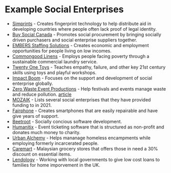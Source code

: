 # Example Social Enterprises

* [Simprints](https://www.simprints.com/) - Creates fingerprint technology to help distribute aid in developing countries where people often lack proof of legal identity.
* [Buy Social Canada](https://www.buysocialcanada.com) -  Promotes social procurement by bringing socially driven purchasers and social enterprise suppliers together.
* [EMBERS Staffing Solutions](https://www.embersvancouver.com/) - Creates economic and employment opportunities for people living on low incomes.
* [Commongood Linens](https://cmngd.com/) - Employs people facing poverty through a sustainable commercial laundry service.
* [Twenty One Toys](https://twentyonetoys.com/) -  Teaches empathy, failure, and other key 21st century skills using toys and playful workshops.
* [Impact Boom](https://www.impactboom.org/) - Focuses on the support and development of social enterprise globally.
* [Zero Waste Event Productions](http://zerowastefest.com/) - Help festivals and events manage waste and reduce pollution. [article](https://themetropreneur.com/columbus/from-plastic-to-ppe-how-this-social-enterprise-pivoted-during-a-pandemic/)
* [MOZAIK](https://mozaikphilanthropy.org/new-economy-grantees/) - Lists several social enterprises that they have provided funding to in 2021.
* [Fairphone](https://en.wikipedia.org/wiki/Fairphone) - Creates smartphones that are easily repairable and have give years of support.
* [Beetroot](https://beetroot.co/) - Socially concious software development.
* [Humanitix](https://www.humanitix.com/) - Event ticketing software that is structured as non-profit and donates much money to charity.
* [Urban Alchemy](https://urban-alchemy.us/) - Helps mananage homeless encampments while employing formerly incarcerated people.
* [Caremart](https://www.thestar.com.my/lifestyle/family/2023/03/24/social-enterprise-helps-poor-families-with-subsidised-groceries) - Malaysian grocery stores that offers those in need a 30% discount on essential items.
* [Lendology](https://www.lendology.org.uk/) - Working with local governments to give low cost loans to families for home imporvement in the UK.
